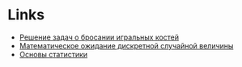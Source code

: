 # Links

* [Решение задач о бросании игральных костей](https://www.matburo.ru/tvart_sub.php?p=art_kost)
* [Математическое ожидание дискретной случайной величины](https://math.semestr.ru/math/expectation-discrete.php)
* [Основы статистики](https://stepik.org/course/%D0%9E%D1%81%D0%BD%D0%BE%D0%B2%D1%8B-%D1%81%D1%82%D0%B0%D1%82%D0%B8%D1%81%D1%82%D0%B8%D0%BA%D0%B8-76)
